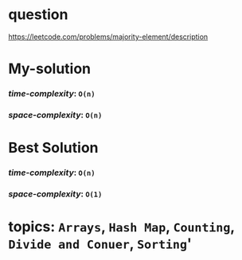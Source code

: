# question
https://leetcode.com/problems/majority-element/description

# **My-solution**

### _time-complexity_: `O(n)`
### _space-complexity_: `O(n)`

# **Best Solution**

### _time-complexity_: `O(n)`
### _space-complexity_: `O(1)`


# topics: `Arrays`, `Hash Map`, `Counting`, `Divide and Conuer`, `Sorting`'
